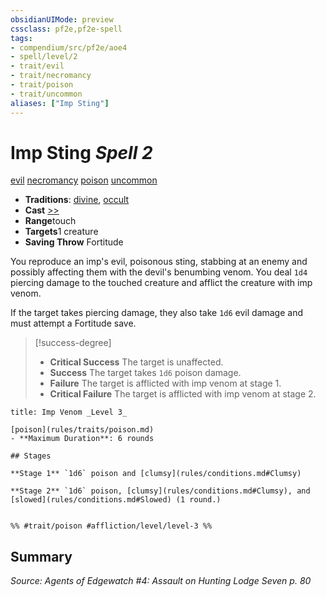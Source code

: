 ```yaml
---
obsidianUIMode: preview
cssclass: pf2e,pf2e-spell
tags:
- compendium/src/pf2e/aoe4
- spell/level/2
- trait/evil
- trait/necromancy
- trait/poison
- trait/uncommon
aliases: ["Imp Sting"]
---
```

# Imp Sting *Spell 2*   
[evil](rules/traits/evil.md)  [necromancy](rules/traits/necromancy.md)  [poison](rules/traits/poison.md)  [uncommon](rules/traits/uncommon.md)  

- **Traditions**: [divine](rules/traits/divine.md), [occult](rules/traits/occult.md)
- **Cast** [>>](rules/core-rulebook/chapter-9-playing-the-game.md#Actions "Two-Action") 
- **Range**touch
- **Targets**1 creature
- **Saving Throw** Fortitude

You reproduce an imp's evil, poisonous sting, stabbing at an enemy and possibly affecting them with the devil's benumbing venom. You deal `1d4` piercing damage to the touched creature and afflict the creature with imp venom.

If the target takes piercing damage, they also take `1d6` evil damage and must attempt a Fortitude save.

> [!success-degree] 
> - **Critical Success** The target is unaffected.
> - **Success** The target takes `1d6` poison damage.
> - **Failure** The target is afflicted with imp venom at stage 1.
> - **Critical Failure** The target is afflicted with imp venom at stage 2.

```ad-inline-affliction
title: Imp Venom _Level 3_

[poison](rules/traits/poison.md)  
- **Maximum Duration**: 6 rounds

## Stages

**Stage 1** `1d6` poison and [clumsy](rules/conditions.md#Clumsy)

**Stage 2** `1d6` poison, [clumsy](rules/conditions.md#Clumsy), and [slowed](rules/conditions.md#Slowed) (1 round.)


%% #trait/poison #affliction/level/level-3 %%
```

## Summary

*Source: Agents of Edgewatch #4: Assault on Hunting Lodge Seven p. 80*